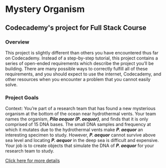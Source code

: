 # Mystery Organism
## Codecademy's project for Full Stack Course

### Overview
This project is slightly different than others you have encountered thus far on Codecademy. Instead of a step-by-step tutorial, this project contains a series of open-ended requirements which describe the project you’ll be building. There are many possible ways to correctly fulfill all of these requirements, and you should expect to use the internet, Codecademy, and other resources when you encounter a problem that you cannot easily solve.

### Project Goals
Context: You’re part of a research team that has found a new mysterious organism at the bottom of the ocean near hydrothermal vents. Your team names the organism, ***Pila aequor (P. aequor)***, and finds that it is only comprised of 15 DNA bases. The small DNA samples and frequency at which it mutates due to the hydrothermal vents make ***P. aequor*** an interesting specimen to study. However, ***P. aequor*** cannot survive above sea level and locating ***P. aequor*** in the deep sea is difficult and expensive. Your job is to create objects that simulate the DNA of ***P. aequor*** for your research team to study.


[Click here for more details](https://www.codecademy.com/paths/full-stack-engineer-career-path/tracks/fscp-javascript-syntax-part-ii/modules/fecp-challenge-project-mysterious-organism/projects/mysterious-organism)